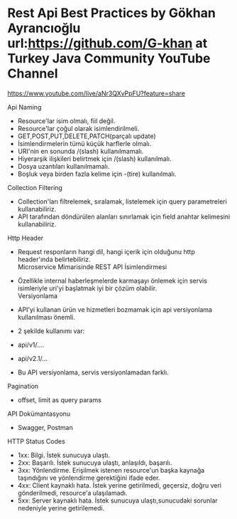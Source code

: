 # Rest Api Best Practices by Gökhan Ayrancıoğlu url:https://github.com/G-khan at Turkey Java Community YouTube Channel  
https://www.youtube.com/live/aNr3QXvPpFU?feature=share  

Api Naming  
* Resource'lar isim olmalı, fiil değil.  
* Resource'lar çoğul olarak isimlendirilmeli.  
* GET,POST,PUT,DELETE,PATCH(parçalı update)  
* İsimlendirmelerin tümü küçük harflerle olmalı.  
* URI'nin en sonunda /(slash) kullanılmamalı.  
* Hiyerarşik ilişkileri belirtmek için /(slash) kullanılmalı.  
* Dosya uzantıları kullanılmamalı.  
* Boşluk veya birden fazla kelime için -(tire) kullanılmalı. 
 
Collection Filtering  
* Collection'ları filtrelemek, sıralamak, listelemek için query parametreleri kullanabiliriz.  
* API tarafından döndürülen alanları sınırlamak için field anahtar kelimesini kullanabiliriz.  

Http Header  
* Request responların hangi dil, hangi içerik için olduğunu http header'ında belirtebiliriz.  
Microservice Mimarisinde REST API İsimlendirmesi  
* Özellikle internal haberleşmelerde karmaşayı önlemek için servis isimleriyle uri'yi başlatmak iyi bir çözüm olabilir.  
Versiyonlama  

*  API'yi kullanan ürün ve hizmetleri bozmamak için api versiyonlama kullanılması önemli.  
*  2 şekilde kullanımı var: 
  * api/v1/....  
  * api/v2.1/...  
*  Bu API versiyonlama, servis versiyonlamadan farklı.  

Pagination  
* offset, limit as query params

API Dokümantasyonu  
* Swagger, Postman  

HTTP Status Codes  
* 1xx: Bilgi. İstek sunucuya ulaştı.  
* 2xx: Başarılı. İstek sunucuya ulaştı, anlaşıldı, başarılı.  
* 3xx: Yönlendirme. Erişilmek istenen resource'un  başka kaynağa taşındığını ve yönlendirme gerektiğini ifade eder.  
* 4xx: Client kaynaklı hata. İstek yerine getirilmedi, geçersiz, doğru veri gönderilmedi, resource'a ulaşılamadı.  
* 5xx: Server kaynaklı hata. İstek sunucuya ulaştı,sunucudaki sorunlar nedeniyle yerine getirilemedi.  



